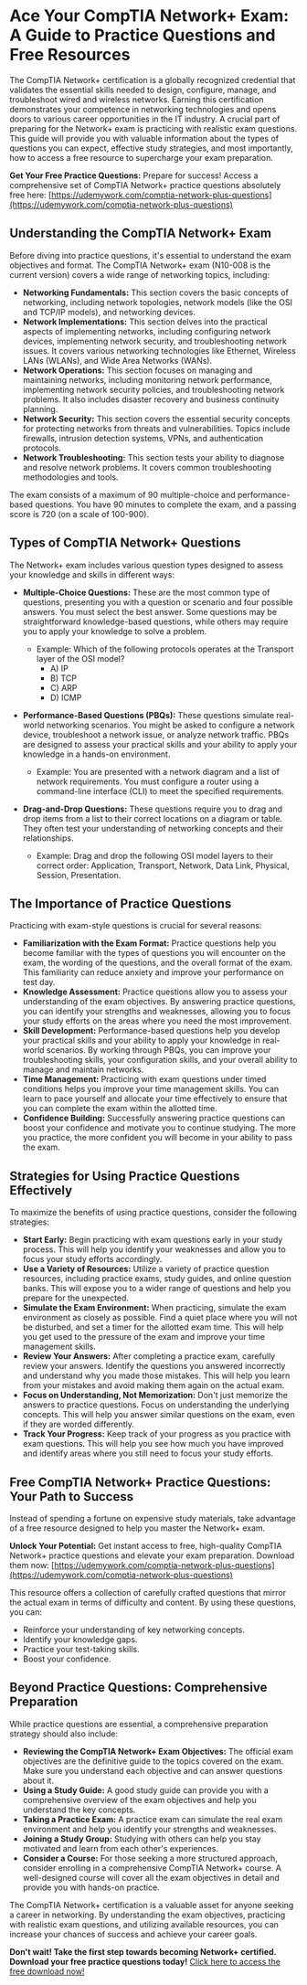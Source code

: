 # Ace Your CompTIA Network+ Exam: A Guide to Practice Questions and Free Resources

The CompTIA Network+ certification is a globally recognized credential that validates the essential skills needed to design, configure, manage, and troubleshoot wired and wireless networks. Earning this certification demonstrates your competence in networking technologies and opens doors to various career opportunities in the IT industry. A crucial part of preparing for the Network+ exam is practicing with realistic exam questions. This guide will provide you with valuable information about the types of questions you can expect, effective study strategies, and most importantly, how to access a free resource to supercharge your exam preparation.

**Get Your Free Practice Questions:** Prepare for success! Access a comprehensive set of CompTIA Network+ practice questions absolutely free here: [https://udemywork.com/comptia-network-plus-questions](https://udemywork.com/comptia-network-plus-questions)

## Understanding the CompTIA Network+ Exam

Before diving into practice questions, it's essential to understand the exam objectives and format. The CompTIA Network+ exam (N10-008 is the current version) covers a wide range of networking topics, including:

*   **Networking Fundamentals:** This section covers the basic concepts of networking, including network topologies, network models (like the OSI and TCP/IP models), and networking devices.
*   **Network Implementations:** This section delves into the practical aspects of implementing networks, including configuring network devices, implementing network security, and troubleshooting network issues. It covers various networking technologies like Ethernet, Wireless LANs (WLANs), and Wide Area Networks (WANs).
*   **Network Operations:** This section focuses on managing and maintaining networks, including monitoring network performance, implementing network security policies, and troubleshooting network problems. It also includes disaster recovery and business continuity planning.
*   **Network Security:** This section covers the essential security concepts for protecting networks from threats and vulnerabilities. Topics include firewalls, intrusion detection systems, VPNs, and authentication protocols.
*   **Network Troubleshooting:** This section tests your ability to diagnose and resolve network problems. It covers common troubleshooting methodologies and tools.

The exam consists of a maximum of 90 multiple-choice and performance-based questions. You have 90 minutes to complete the exam, and a passing score is 720 (on a scale of 100-900).

## Types of CompTIA Network+ Questions

The Network+ exam includes various question types designed to assess your knowledge and skills in different ways:

*   **Multiple-Choice Questions:** These are the most common type of questions, presenting you with a question or scenario and four possible answers. You must select the best answer. Some questions may be straightforward knowledge-based questions, while others may require you to apply your knowledge to solve a problem.

    *   Example: Which of the following protocols operates at the Transport layer of the OSI model?
        *   A) IP
        *   B) TCP
        *   C) ARP
        *   D) ICMP

*   **Performance-Based Questions (PBQs):** These questions simulate real-world networking scenarios. You might be asked to configure a network device, troubleshoot a network issue, or analyze network traffic. PBQs are designed to assess your practical skills and your ability to apply your knowledge in a hands-on environment.

    *   Example: You are presented with a network diagram and a list of network requirements. You must configure a router using a command-line interface (CLI) to meet the specified requirements.

*   **Drag-and-Drop Questions:** These questions require you to drag and drop items from a list to their correct locations on a diagram or table. They often test your understanding of networking concepts and their relationships.

    *   Example: Drag and drop the following OSI model layers to their correct order: Application, Transport, Network, Data Link, Physical, Session, Presentation.

## The Importance of Practice Questions

Practicing with exam-style questions is crucial for several reasons:

*   **Familiarization with the Exam Format:** Practice questions help you become familiar with the types of questions you will encounter on the exam, the wording of the questions, and the overall format of the exam. This familiarity can reduce anxiety and improve your performance on test day.
*   **Knowledge Assessment:** Practice questions allow you to assess your understanding of the exam objectives. By answering practice questions, you can identify your strengths and weaknesses, allowing you to focus your study efforts on the areas where you need the most improvement.
*   **Skill Development:** Performance-based questions help you develop your practical skills and your ability to apply your knowledge in real-world scenarios. By working through PBQs, you can improve your troubleshooting skills, your configuration skills, and your overall ability to manage and maintain networks.
*   **Time Management:** Practicing with exam questions under timed conditions helps you improve your time management skills. You can learn to pace yourself and allocate your time effectively to ensure that you can complete the exam within the allotted time.
*   **Confidence Building:** Successfully answering practice questions can boost your confidence and motivate you to continue studying. The more you practice, the more confident you will become in your ability to pass the exam.

## Strategies for Using Practice Questions Effectively

To maximize the benefits of using practice questions, consider the following strategies:

*   **Start Early:** Begin practicing with exam questions early in your study process. This will help you identify your weaknesses and allow you to focus your study efforts accordingly.
*   **Use a Variety of Resources:** Utilize a variety of practice question resources, including practice exams, study guides, and online question banks. This will expose you to a wider range of questions and help you prepare for the unexpected.
*   **Simulate the Exam Environment:** When practicing, simulate the exam environment as closely as possible. Find a quiet place where you will not be disturbed, and set a timer for the allotted exam time. This will help you get used to the pressure of the exam and improve your time management skills.
*   **Review Your Answers:** After completing a practice exam, carefully review your answers. Identify the questions you answered incorrectly and understand why you made those mistakes. This will help you learn from your mistakes and avoid making them again on the actual exam.
*   **Focus on Understanding, Not Memorization:** Don't just memorize the answers to practice questions. Focus on understanding the underlying concepts. This will help you answer similar questions on the exam, even if they are worded differently.
*   **Track Your Progress:** Keep track of your progress as you practice with exam questions. This will help you see how much you have improved and identify areas where you still need to focus your study efforts.

## Free CompTIA Network+ Practice Questions: Your Path to Success

Instead of spending a fortune on expensive study materials, take advantage of a free resource designed to help you master the Network+ exam.

**Unlock Your Potential:**  Get instant access to free, high-quality CompTIA Network+ practice questions and elevate your exam preparation. Download them now: [https://udemywork.com/comptia-network-plus-questions](https://udemywork.com/comptia-network-plus-questions)

This resource offers a collection of carefully crafted questions that mirror the actual exam in terms of difficulty and content. By using these questions, you can:

*   Reinforce your understanding of key networking concepts.
*   Identify your knowledge gaps.
*   Practice your test-taking skills.
*   Boost your confidence.

## Beyond Practice Questions: Comprehensive Preparation

While practice questions are essential, a comprehensive preparation strategy should also include:

*   **Reviewing the CompTIA Network+ Exam Objectives:** The official exam objectives are the definitive guide to the topics covered on the exam. Make sure you understand each objective and can answer questions about it.
*   **Using a Study Guide:** A good study guide can provide you with a comprehensive overview of the exam objectives and help you understand the key concepts.
*   **Taking a Practice Exam:** A practice exam can simulate the real exam environment and help you identify your strengths and weaknesses.
*   **Joining a Study Group:** Studying with others can help you stay motivated and learn from each other's experiences.
*   **Consider a Course:** For those seeking a more structured approach, consider enrolling in a comprehensive CompTIA Network+ course. A well-designed course will cover all the exam objectives in detail and provide you with hands-on practice.

The CompTIA Network+ certification is a valuable asset for anyone seeking a career in networking. By understanding the exam objectives, practicing with realistic exam questions, and utilizing available resources, you can increase your chances of success and achieve your career goals.

**Don't wait! Take the first step towards becoming Network+ certified. Download your free practice questions today!** [Click here to access the free download now!](https://udemywork.com/comptia-network-plus-questions)
